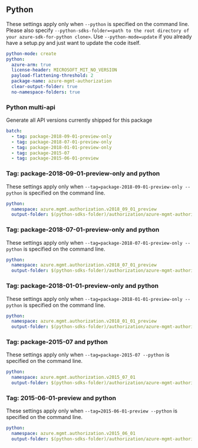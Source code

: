 ## Python

These settings apply only when `--python` is specified on the command line.
Please also specify `--python-sdks-folder=<path to the root directory of your azure-sdk-for-python clone>`.
Use `--python-mode=update` if you already have a setup.py and just want to update the code itself.

``` yaml $(python)
python-mode: create
python:
  azure-arm: true
  license-header: MICROSOFT_MIT_NO_VERSION
  payload-flattening-threshold: 2
  package-name: azure-mgmt-authorization
  clear-output-folder: true
  no-namespace-folders: true
```

### Python multi-api

Generate all API versions currently shipped for this package

```yaml $(python) && $(multiapi)
batch:
  - tag: package-2018-09-01-preview-only
  - tag: package-2018-07-01-preview-only
  - tag: package-2018-01-01-preview-only
  - tag: package-2015-07
  - tag: package-2015-06-01-preview
```

### Tag: package-2018-09-01-preview-only and python

These settings apply only when `--tag=package-2018-09-01-preview-only --python` is specified on the command line.

``` yaml $(tag) == 'package-2018-09-01-preview-only' && $(python)
python:
  namespace: azure.mgmt.authorization.v2018_09_01_preview
  output-folder: $(python-sdks-folder)/authorization/azure-mgmt-authorization/azure/mgmt/authorization/v2018_09_01_preview
```

### Tag: package-2018-07-01-preview-only and python

These settings apply only when `--tag=package-2018-07-01-preview-only --python` is specified on the command line.

``` yaml $(tag) == 'package-2018-07-01-preview-only' && $(python)
python:
  namespace: azure.mgmt.authorization.v2018_07_01_preview
  output-folder: $(python-sdks-folder)/authorization/azure-mgmt-authorization/azure/mgmt/authorization/v2018_07_01_preview
```

### Tag: package-2018-01-01-preview-only and python

These settings apply only when `--tag=package-2018-01-01-preview-only --python` is specified on the command line.

``` yaml $(tag) == 'package-2018-01-01-preview-only' && $(python)
python:
  namespace: azure.mgmt.authorization.v2018_01_01_preview
  output-folder: $(python-sdks-folder)/authorization/azure-mgmt-authorization/azure/mgmt/authorization/v2018_01_01_preview
```

### Tag: package-2015-07 and python

These settings apply only when `--tag=package-2015-07 --python` is specified on the command line.

``` yaml $(tag) == 'package-2015-07' && $(python)
python:
  namespace: azure.mgmt.authorization.v2015_07_01
  output-folder: $(python-sdks-folder)/authorization/azure-mgmt-authorization/azure/mgmt/authorization/v2015_07_01
```

### Tag: 2015-06-01-preview and python

These settings apply only when `--tag=2015-06-01-preview --python` is specified on the command line.

``` yaml $(tag) == 'package-2015-06-01-preview' && $(python)
python:
  namespace: azure.mgmt.authorization.v2015_06_01
  output-folder: $(python-sdks-folder)/authorization/azure-mgmt-authorization/azure/mgmt/authorization/v2015_06_01
```
